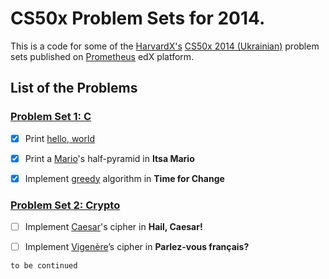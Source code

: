 # CS50x Problem Sets for 2014.

This is a code for some of the [HarvardX's](https://www.edx.org/school/harvardx) [CS50x 2014 (Ukrainian)](https://courses.prometheus.org.ua/courses/Prometheus/CS50/2016_T1/about) problem sets published on [Prometheus](https://prometheus.org.ua/) edX platform.



## List of the Problems

### [Problem Set 1: C](https://cdn.cs50.net/2014/x/psets/1/pset1/pset1.html)

  * [x] Print [hello, world](https://cdn.cs50.net/2014/x/psets/1/pset1/pset1.html#_hello_world)
  * [x] Print a [Mario](https://cdn.cs50.net/2014/x/psets/1/pset1/pset1.html#_itsa_mario)'s  half-pyramid in __Itsa Mario__
  * [x] Implement [greedy](https://cdn.cs50.net/2014/x/psets/1/pset1/pset1.html#_time_for_change) algorithm in __Time for Change__


### [Problem Set 2: Crypto](https://cdn.cs50.net/2014/x/psets/2/pset2/pset2.html)

  * [ ] Implement [Caesar](https://cdn.cs50.net/2014/x/psets/2/pset2/pset2.html#_hail_caesar)'s cipher in __Hail, Caesar!__
  * [ ] Implement [Vigenère](https://cdn.cs50.net/2014/x/psets/2/pset2/pset2.html#_parlez_vous_fran_ais)’s cipher in __Parlez-vous français?__


`to be continued`

